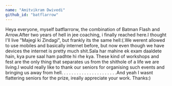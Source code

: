 ```yaml
---
name: "Amitvikram Dwivedi"
github_id: "batflarrow"
---
```


Heya everyone, myself batflarrorw, the combination of Batman Flash and Arrow.After two years of hell in jee coaching, i finally reached here.I thought I'll live "Majegi ki Zindagi", but frankly its the same hell:(.We werent allowed to use mobiles and basically internet before, but now even though we have devices the internet is pretty much shit.Sala har mahine ek exam daaldete hain, kya pure saal ham padhte hi rhe kya. These kind of workshops and fest are the only thing that separates us from the shithole of a life we are living.I would really like to thank our seniors for organising such events and bringing us away from hell.
.
.
.
.
.
.
.
.
.
.
.
.
.
.
.
.
.
.
.
.
.And yeah I wasnt flattering seniors for the prize, ireally appreciate your work.
Thanks:)